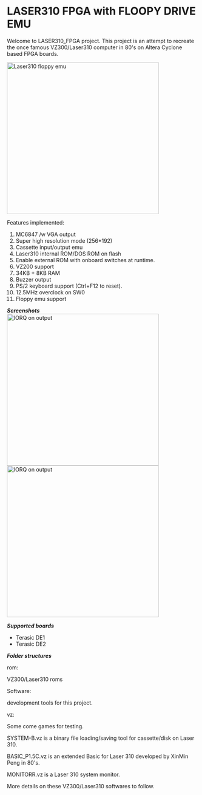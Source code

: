 # LASER310 FPGA with FLOOPY DRIVE EMU

Welcome to LASER310_FPGA project. This project is an attempt to recreate the once famous VZ300/Laser310 computer in 80's on Altera Cyclone based FPGA boards.

<img src="doc/floppy01.jpg" alt="Laser310 floppy emu" width="400"/>


Features implemented:
1. MC6847 /w VGA output
2. Super high resolution mode (256*192)
3. Cassette input/output emu
4. Laser310 internal ROM/DOS ROM on flash
5. Enable external ROM with onboard switches at runtime.
6. VZ200 support
7. 34KB + 8KB RAM
8. Buzzer output
9. PS/2 keyboard support (Ctrl+F12 to reset).
10. 12.5MHz overclock on SW0
11. Floppy emu support

***Screenshots***  
<img src="doc/floppy02.jpg" alt="IORQ on output" width="400"/>  
<img src="doc/floppy03.jpg" alt="IORQ on output" width="400"/>  

***Supported boards***

- Terasic DE1
- Terasic DE2

***Folder structures***

rom:

VZ300/Laser310 roms

Software:

development tools for this project. 

vz:

Some come games for testing.

SYSTEM-B.vz is a binary file loading/saving tool for cassette/disk on Laser 310.

BASIC_P1.5C.vz is an extended Basic for Laser 310 developed by XinMin Peng in 80's.

MONITORR.vz is a Laser 310 system monitor.

More details on these VZ300/Laser310 softwares to follow.

